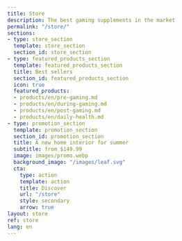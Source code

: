 ```yaml
---
title: Store
description: The best gaming supplements in the market
permalink: "/store/"
sections:
- type: store_section
  template: store_section
  section_id: store_section
- type: featured_products_section
  template: featured_products_section
  title: Best sellers
  section_id: featured_products_section
  icon: true
  featured_products:
  - products/en/pre-gaming.md
  - products/en/during-gaming.md
  - products/en/post-gaming.md
  - products/en/daily-health.md
- type: promotion_section
  template: promotion_section
  section_id: promotion_section
  title: A new home interior for summer
  subtitle: from $149.99
  image: images/promo.webp
  background_image: "/images/leaf.svg"
  cta:
    type: action
    template: action
    title: Discover
    url: "/store"
    style: secondary
    arrow: true
layout: store
ref: store
lang: en
---
```



